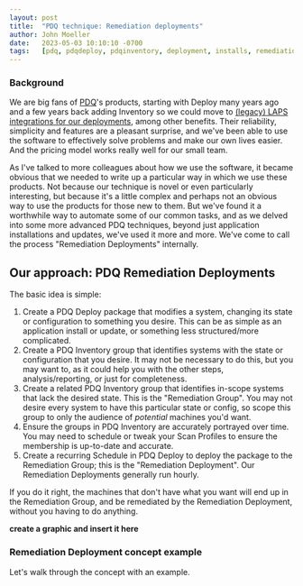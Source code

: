 ```yaml
---
layout: post
title:  "PDQ technique: Remediation deployments"
author: John Moeller
date:   2023-05-03 10:10:10 -0700
tags:   [pdq, pdqdeploy, pdqinventory, deployment, installs, remediation, automation]
---
```


### Background ###

We are big fans of [PDQ](https://www.pdq.com)'s products, starting with Deploy many years ago and a few years back adding Inventory so we could move to [(legacy) LAPS integrations for our deployments](https://help.pdq.com/hc/en-us/articles/115001132352-LAPS-Integration-with-PDQ-Inventory-and-PDQ-Deploy), among other benefits. Their reliability, simplicity and features are a pleasant surprise, and we've been able to use the software to effectively solve problems and make our own lives easier. And the pricing model works really well for our small team. 

As I've talked to more colleagues about how we use the software, it became obvious that we needed to write up a particular way in which we use these products. Not because our technique is novel or even particularly interesting, but because it's a little complex and perhaps not an obvious way to use the products for those new to them. But we've found it a worthwhile way to automate some of our common tasks, and as we delved into some more advanced PDQ techniques, beyond just application installations and updates, we've used it more and more. We've come to call the process "Remediation Deployments" internally. 

## Our approach: PDQ Remediation Deployments ##

The basic idea is simple:

1. Create a PDQ Deploy package that modifies a system, changing its state or configuration to something you desire. This can be as simple as an application install or update, or something less structured/more complicated. 
2. Create a PDQ Inventory group that identifies systems with the state or configuration that you desire. It may not be necessary to do this, but you may want to, as it could help you with the other steps, analysis/reporting, or just for completeness. 
3. Create a related PDQ Inventory group that identifies in-scope systems that lack the desired state. This is the "Remediation Group". You may not desire every system to have this particular state or config, so scope this group to only the audience of *potential* machines you'd want. 
4. Ensure the groups in PDQ Inventory are accurately portrayed over time. You may need to schedule or tweak your Scan Profiles to ensure the membership is up-to-date and accurate.
5. Create a recurring Schedule in PDQ Deploy to deploy the package to the Remediation Group; this is the "Remediation Deployment". Our Remediation Deployments generally run hourly.

If you do it right, the machines that don't have what you want will end up in the Remediation Group, and be remediated by the Remediation Deployment, without you having to do anything.

**create a graphic and insert it here**

### Remediation Deployment concept example ###

Let's walk through the concept with an example. 







